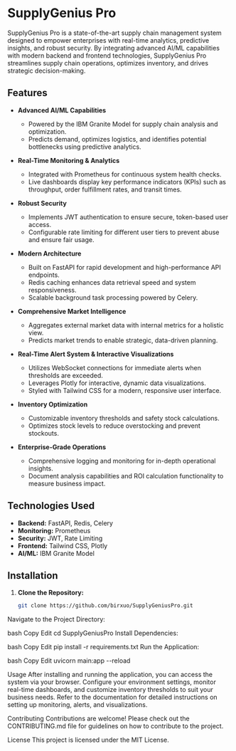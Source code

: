 # SupplyGenius Pro

SupplyGenius Pro is a state-of-the-art supply chain management system designed to empower enterprises with real-time analytics, predictive insights, and robust security. By integrating advanced AI/ML capabilities with modern backend and frontend technologies, SupplyGenius Pro streamlines supply chain operations, optimizes inventory, and drives strategic decision-making.

## Features

- **Advanced AI/ML Capabilities**
  - Powered by the IBM Granite Model for supply chain analysis and optimization.
  - Predicts demand, optimizes logistics, and identifies potential bottlenecks using predictive analytics.

- **Real-Time Monitoring & Analytics**
  - Integrated with Prometheus for continuous system health checks.
  - Live dashboards display key performance indicators (KPIs) such as throughput, order fulfillment rates, and transit times.

- **Robust Security**
  - Implements JWT authentication to ensure secure, token-based user access.
  - Configurable rate limiting for different user tiers to prevent abuse and ensure fair usage.

- **Modern Architecture**
  - Built on FastAPI for rapid development and high-performance API endpoints.
  - Redis caching enhances data retrieval speed and system responsiveness.
  - Scalable background task processing powered by Celery.

- **Comprehensive Market Intelligence**
  - Aggregates external market data with internal metrics for a holistic view.
  - Predicts market trends to enable strategic, data-driven planning.

- **Real-Time Alert System & Interactive Visualizations**
  - Utilizes WebSocket connections for immediate alerts when thresholds are exceeded.
  - Leverages Plotly for interactive, dynamic data visualizations.
  - Styled with Tailwind CSS for a modern, responsive user interface.

- **Inventory Optimization**
  - Customizable inventory thresholds and safety stock calculations.
  - Optimizes stock levels to reduce overstocking and prevent stockouts.

- **Enterprise-Grade Operations**
  - Comprehensive logging and monitoring for in-depth operational insights.
  - Document analysis capabilities and ROI calculation functionality to measure business impact.

## Technologies Used

- **Backend:** FastAPI, Redis, Celery
- **Monitoring:** Prometheus
- **Security:** JWT, Rate Limiting
- **Frontend:** Tailwind CSS, Plotly
- **AI/ML:** IBM Granite Model

## Installation

1. **Clone the Repository:**

   ```bash
   git clone https://github.com/birxuo/SupplyGeniusPro.git

Navigate to the Project Directory:

bash
Copy
Edit
cd SupplyGeniusPro
Install Dependencies:

bash
Copy
Edit
pip install -r requirements.txt
Run the Application:

bash
Copy
Edit
uvicorn main:app --reload

Usage
After installing and running the application, you can access the system via your browser. Configure your environment settings, monitor real-time dashboards, and customize inventory thresholds to suit your business needs. Refer to the documentation for detailed instructions on setting up monitoring, alerts, and visualizations.

Contributing
Contributions are welcome! Please check out the CONTRIBUTING.md file for guidelines on how to contribute to the project.

License
This project is licensed under the MIT License.
